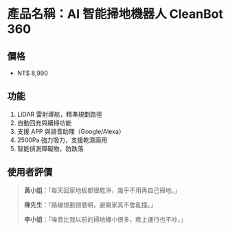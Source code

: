 # 產品名稱：AI 智能掃地機器人 CleanBot 360

## 價格
- NT$ 8,990

## 功能
1. LiDAR 雷射導航，精準規劃路徑
2. 自動回充與續掃功能
3. 支援 APP 與語音助理（Google/Alexa）
4. 2500Pa 強力吸力，支援乾濕兩用
5. 智能偵測障礙物，防跌落

## 使用者評價
> **黃小姐**：「每天回家地板都很乾淨，幾乎不用再自己掃地。」
>
> **陳先生**：「路線規劃很聰明，避開家具不會亂撞。」
>
> **李小姐**：「噪音比我以前的掃地機小很多，晚上運行也不吵。」
